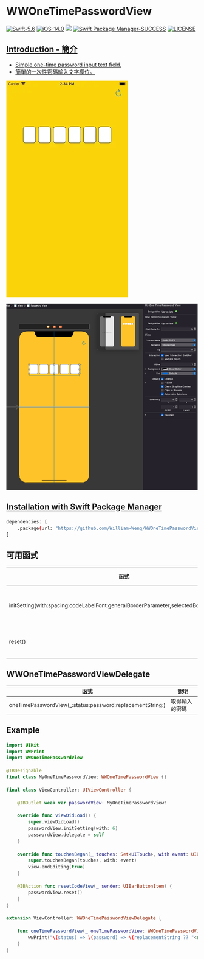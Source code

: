 # WWOneTimePasswordView

[![Swift-5.6](https://img.shields.io/badge/Swift-5.6-orange.svg?style=flat)](https://developer.apple.com/swift/) [![iOS-14.0](https://img.shields.io/badge/iOS-14.0-pink.svg?style=flat)](https://developer.apple.com/swift/) ![](https://img.shields.io/github/v/tag/William-Weng/WWOneTimePasswordView) [![Swift Package Manager-SUCCESS](https://img.shields.io/badge/Swift_Package_Manager-SUCCESS-blue.svg?style=flat)](https://developer.apple.com/swift/) [![LICENSE](https://img.shields.io/badge/LICENSE-MIT-yellow.svg?style=flat)](https://developer.apple.com/swift/)

## [Introduction - 簡介](https://swiftpackageindex.com/William-Weng)
- [Simple one-time password input text field.](https://medium.com/@dejanvu.developer/email-verification-with-sent-codes-in-ruby-on-rails-a-step-by-step-guide-039bcf194634)
- [簡單的一次性密碼輸入文字欄位。](https://zh.wikipedia.org/zh-tw/一次性密碼)

![WWOneTimePasswordView](./Example.webp)

![IBDesignable](./IBDesignable.png)

## [Installation with Swift Package Manager](https://medium.com/彼得潘的-swift-ios-app-開發問題解答集/使用-spm-安裝第三方套件-xcode-11-新功能-2c4ffcf85b4b)
```bash
dependencies: [
    .package(url: "https://github.com/William-Weng/WWOneTimePasswordView.git", .upToNextMajor(from: "1.1.0"))
]
```

## 可用函式
|函式|說明|
|-|-|
|initSetting(with:spacing:codeLabelFont:generalBorderParameter,selectedBorderParameter:)|初始化設定|
|reset()|重置畫面|

## WWOneTimePasswordViewDelegate
|函式|說明|
|-|-|
|oneTimePasswordView(_:status:password:replacementString:)|取得輸入的密碼|

## Example
```swift
import UIKit
import WWPrint
import WWOneTimePasswordView

@IBDesignable
final class MyOneTimePasswordView: WWOneTimePasswordView {}

final class ViewController: UIViewController {
    
    @IBOutlet weak var passwordView: MyOneTimePasswordView!
    
    override func viewDidLoad() {
        super.viewDidLoad()
        passwordView.initSetting(with: 6)
        passwordView.delegate = self
    }
    
    override func touchesBegan(_ touches: Set<UITouch>, with event: UIEvent?) {
        super.touchesBegan(touches, with: event)
        view.endEditing(true)
    }
    
    @IBAction func resetCodeView(_ sender: UIBarButtonItem) {
        passwordView.reset()
    }
}

extension ViewController: WWOneTimePasswordViewDelegate {
    
    func oneTimePasswordView(_ oneTimePasswordView: WWOneTimePasswordView, status: WWOneTimePasswordView.Status, password: String, replacementString: String?) {
        wwPrint("\(status) => \(password) => \(replacementString ?? "<nil>")")
    }
}
```
